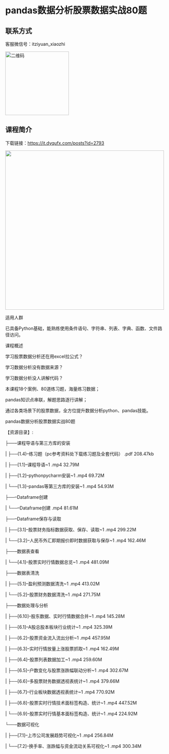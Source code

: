 # pandas数据分析股票数据实战80题

## 联系方式

客服微信号：itziyuan_xiaozhi

<img src="https://ziyuanyun.oss-cn-guangzhou.aliyuncs.com/common/20240614073449/666b82192834a.jpg" width="200" height="200" alt="二维码">

## 课程简介

下载链接：https://it.dyqufx.com/posts?id=2793

<img src="https://ziyuanyun.oss-cn-guangzhou.aliyuncs.com/yun/20240515184320/664491c88ddaf.jpg" width="500" alt="">

  适用人群

 已具备Python基础，能熟练使用条件语句、字符串、列表、字典、函数、文件路径访问。

 课程概述

 学习股票数据分析还在用excel拉公式？

 学习数据分析没有数据来源？

 学习数据分析没人讲解代码？

 本课程18个案例、80道练习题，海量练习数据；

 pandas知识点串联，解题思路逐行讲解；

 通过各类场景下的股票数据，全方位提升数据分析python、pandas技能。

 pandas数据分析股票数据实战80题



 【资源目录】:

 ├──–课程导语与第三方库的安装

 | ├──(1.4)–练习题（pc参考资料处下载练习题及全套代码） .pdf 208.47kb

 | ├──[1.1]–课程导语~1 .mp4 32.79M

 | ├──[1.2]–pythonpycharm安装~1 .mp4 69.72M

 | └──[1.3]–pandas等第三方库的安装~1 .mp4 54.93M

 ├──–Dataframe创建

 | └──–Dataframe创建 .mp4 81.61M

 ├──–Dataframe保存与读取

 | ├──[3.1]–股票财务指标数据获取、保存、读取~1 .mp4 299.22M

 | └──[3.2]–人民币外汇即期报价即时数据获取与保存~1 .mp4 162.46M

 ├──–数据表查看

 | └──[4.1]–股票实时行情数据总览~1 .mp4 481.09M

 ├──–数据表清洗

 | ├──[5.1]–盈利预测数据清洗~1 .mp4 413.02M

 | └──[5.2]–股票财务数据清洗~1 .mp4 271.75M

 ├──–数据处理与分析

 | ├──[6.10]–股东数据、实时行情数据合并~1 .mp4 145.28M

 | ├──[6.1]–A股总股本板块行业统计~1 .mp4 325.39M

 | ├──[6.2]–股票资金流入流出分析~1 .mp4 457.95M

 | ├──[6.3]–实时行情放量上涨股票抓取~1 .mp4 162.49M

 | ├──[6.4]–股票列表数据加工~1 .mp4 259.60M

 | ├──[6.5]–户数变化与股票涨跌幅联动分析~1 .mp4 302.67M

 | ├──[6.6]–多股票财务数据透视表统计~1 .mp4 379.66M

 | ├──[6.7]–行业板块数据透视表统计~1 .mp4 770.92M

 | ├──[6.8]–股票实时行情技术面标签构造、统计~1 .mp4 447.52M

 | └──[6.9]–股票实时行情基本面标签构造、统计~1 .mp4 224.92M

 └──–数据可视化

 | ├──[7.1]–上市公司发展趋势可视化~1 .mp4 256.84M

 | └──[7.2]–换手率、涨跌幅与资金流动关系可视化~1 .mp4 300.34M

  